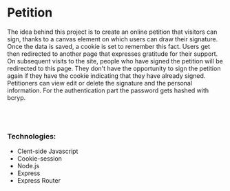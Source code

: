 # Petition
The idea behind this project is to create an online petition that visitors can sign, thanks to a canvas element on which users can draw their signature.
Once the data is saved, a cookie is set to remember this fact. Users get then redirected to another page that expresses gratitude for their support.
On subsequent visits to the site, people who have signed the petition will be redirected to this page. They don't have the opportunity to sign the petition again if they have the cookie indicating that they have already signed.
Petitioners can view edit or delete the signature and the personal information.
For the authentication part the password gets hashed with bcryp. 

<br><br><h3>Technologies:</h3>
<ul>
  <li>Clent-side Javascript</li>
  <li>Cookie-session</li>
  <li>Node.js</li>
  <li>Express</li>
  <li>Express Router</li>
</ul>






